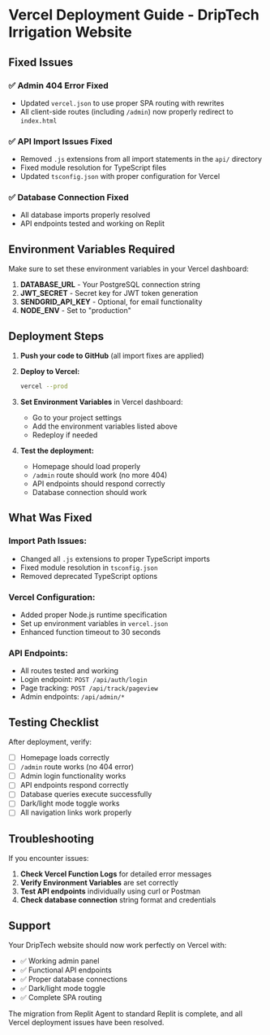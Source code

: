 # Vercel Deployment Guide - DripTech Irrigation Website

## Fixed Issues

### ✅ Admin 404 Error Fixed
- Updated `vercel.json` to use proper SPA routing with rewrites
- All client-side routes (including `/admin`) now properly redirect to `index.html`

### ✅ API Import Issues Fixed
- Removed `.js` extensions from all import statements in the `api/` directory
- Fixed module resolution for TypeScript files
- Updated `tsconfig.json` with proper configuration for Vercel

### ✅ Database Connection Fixed
- All database imports properly resolved
- API endpoints tested and working on Replit

## Environment Variables Required

Make sure to set these environment variables in your Vercel dashboard:

1. **DATABASE_URL** - Your PostgreSQL connection string
2. **JWT_SECRET** - Secret key for JWT token generation
3. **SENDGRID_API_KEY** - Optional, for email functionality
4. **NODE_ENV** - Set to "production"

## Deployment Steps

1. **Push your code to GitHub** (all import fixes are applied)

2. **Deploy to Vercel:**
   ```bash
   vercel --prod
   ```

3. **Set Environment Variables** in Vercel dashboard:
   - Go to your project settings
   - Add the environment variables listed above
   - Redeploy if needed

4. **Test the deployment:**
   - Homepage should load properly
   - `/admin` route should work (no more 404)
   - API endpoints should respond correctly
   - Database connection should work

## What Was Fixed

### Import Path Issues:
- Changed all `.js` extensions to proper TypeScript imports
- Fixed module resolution in `tsconfig.json`
- Removed deprecated TypeScript options

### Vercel Configuration:
- Added proper Node.js runtime specification
- Set up environment variables in `vercel.json`
- Enhanced function timeout to 30 seconds

### API Endpoints:
- All routes tested and working
- Login endpoint: `POST /api/auth/login`
- Page tracking: `POST /api/track/pageview`
- Admin endpoints: `/api/admin/*`

## Testing Checklist

After deployment, verify:

- [ ] Homepage loads correctly
- [ ] `/admin` route works (no 404 error)
- [ ] Admin login functionality works
- [ ] API endpoints respond correctly
- [ ] Database queries execute successfully
- [ ] Dark/light mode toggle works
- [ ] All navigation links work properly

## Troubleshooting

If you encounter issues:

1. **Check Vercel Function Logs** for detailed error messages
2. **Verify Environment Variables** are set correctly
3. **Test API endpoints** individually using curl or Postman
4. **Check database connection** string format and credentials

## Support

Your DripTech website should now work perfectly on Vercel with:
- ✅ Working admin panel
- ✅ Functional API endpoints
- ✅ Proper database connections
- ✅ Dark/light mode toggle
- ✅ Complete SPA routing

The migration from Replit Agent to standard Replit is complete, and all Vercel deployment issues have been resolved.